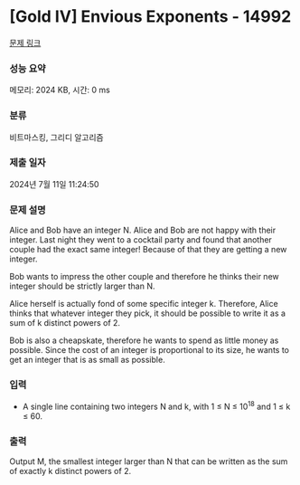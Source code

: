 # [Gold IV] Envious Exponents - 14992 

[문제 링크](https://www.acmicpc.net/problem/14992) 

### 성능 요약

메모리: 2024 KB, 시간: 0 ms

### 분류

비트마스킹, 그리디 알고리즘

### 제출 일자

2024년 7월 11일 11:24:50

### 문제 설명

<p>Alice and Bob have an integer N. Alice and Bob are not happy with their integer. Last night they went to a cocktail party and found that another couple had the exact same integer! Because of that they are getting a new integer.</p>

<p>Bob wants to impress the other couple and therefore he thinks their new integer should be strictly larger than N.</p>

<p>Alice herself is actually fond of some specific integer k. Therefore, Alice thinks that whatever integer they pick, it should be possible to write it as a sum of k distinct powers of 2.</p>

<p>Bob is also a cheapskate, therefore he wants to spend as little money as possible. Since the cost of an integer is proportional to its size, he wants to get an integer that is as small as possible.</p>

### 입력 

 <ul>
	<li>A single line containing two integers N and k, with 1 ≤ N ≤ 10<sup>18</sup> and 1 ≤ k ≤ 60.</li>
</ul>

### 출력 

 <p>Output M, the smallest integer larger than N that can be written as the sum of exactly k distinct powers of 2.</p>

